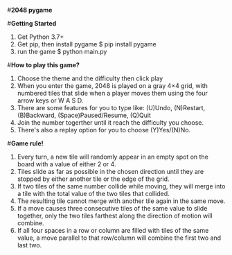 #**2048 pygame**

#**Getting Started**
1. Get Python 3.7+
2. Get pip, then install pygame
   $ pip install pygame
3. run the game
   $ python main.py

#**How to play this game?**
  1. Choose the theme and the difficulty then click play
  2. When you enter the game, 2048 is played on a gray 4×4 grid, with numbered tiles that slide when a player moves them using the four arrow keys or W A S D.
  3. There are some features for you to type like: (U)Undo, (N)Restart, (B)Backward, (Space)Paused/Resume, (Q)Quit
  4. Join the number togerther until it reach the difficulty you choose.
  5. There's also a replay option for you to choose (Y)Yes/(N)No.

#**Game rule!**
  1. Every turn, a new tile will randomly appear in an empty spot on the board with a value of either 2 or 4.
  2. Tiles slide as far as possible in the chosen direction until they are stopped by either another tile or the edge of the grid.
  3. If two tiles of the same number collide while moving, they will merge into a tile with the total value of the two tiles that collided.
  4. The resulting tile cannot merge with another tile again in the same move.
  5. If a move causes three consecutive tiles of the same value to slide together, only the two tiles farthest along the direction of motion will combine.
  6. If all four spaces in a row or column are filled with tiles of the same value, a move parallel to that row/column will combine the first two and last two.
